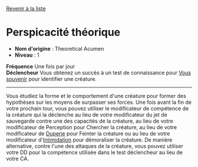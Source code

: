 [Revenir à la liste](list.md)

# Perspicacité théorique

 * **Nom d'origine** : Theoretical Acumen
 * **Niveau** : 1


<p><span id="ctl00_MainContent_DetailedOutput"><strong>Fréquence</strong> Une fois par jour<br><strong>Déclencheur</strong> Vous obtenez un succès à un test de connaissance pour <a style="text-decoration: underline;" href="https://2e.aonprd.com/Actions.aspx?ID=26">Vous souvenir</a> pour identifier une  créature.<br></span></p>
<hr>
<p>Vous étudiez la forme et le comportement d'une créature pour former des hypothèses sur les moyens de surpasser ses forces. Une fois avant la fin de votre prochain tour, vous pouvez utiliser le modificateur de compétence de la créature qui la déclenche au lieu de votre modificateur du jet de sauvegarde contre une des capacités de la créature, au lieu de votre modificateur de Perception pour Chercher la créature, au lieu de votre modificateur de <a href="https://2e.aonprd.com/Skills.aspx?ID=5">Duperie</a> pour Feinter la créature ou au lieu de votre modificateur d'<a href="https://2e.aonprd.com/Skills.aspx?ID=7">Intimidation</a> pour démoraliser la créature. De manière alternative, contre l'une des attaques de la créature, vous pouvez utiliser votre DD pour la compétence utilisée dans le test déclencheur au lieu de votre CA.&nbsp;</p>